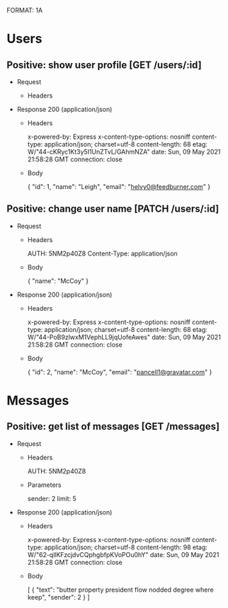 FORMAT: 1A

# Users 

## Positive: show user profile [GET /users/:id]

+ Request

    + Headers
        

+ Response 200 (application/json)
        
    + Headers
  
        x-powered-by: Express
        x-content-type-options: nosniff
        content-type: application/json; charset&#x3D;utf-8
        content-length: 68
        etag: W/&quot;44-cKRyc1Kt3y5I1UnZTvL/GAhmNZA&quot;
        date: Sun, 09 May 2021 21:58:28 GMT
        connection: close
        
    + Body
         
        {
            "id": 1,
            "name": "Leigh",
            "email": "helvy0@feedburner.com"
        }
        

## Positive: change user name [PATCH /users/:id]

+ Request

    + Headers
        
        AUTH: 5NM2p40Z8
        Content-Type: application/json
 
    + Body
        
        {
            "name": "McCoy"
        }

+ Response 200 (application/json)
        
    + Headers
  
        x-powered-by: Express
        x-content-type-options: nosniff
        content-type: application/json; charset&#x3D;utf-8
        content-length: 68
        etag: W/&quot;44-PoB9zlwxM1VephLL9jqUofeAwes&quot;
        date: Sun, 09 May 2021 21:58:28 GMT
        connection: close
        
    + Body
         
        {
            "id": 2,
            "name": "McCoy",
            "email": "pancell1@gravatar.com"
        }
        
# Messages 

## Positive: get list of messages [GET /messages]

+ Request

    + Headers
        
        AUTH: 5NM2p40Z8

    + Parameters
        
        sender: 2
        limit: 5

+ Response 200 (application/json)
        
    + Headers
  
        x-powered-by: Express
        x-content-type-options: nosniff
        content-type: application/json; charset&#x3D;utf-8
        content-length: 98
        etag: W/&quot;62-qllKFzcjdvCQphgbfpKVoPOu0hY&quot;
        date: Sun, 09 May 2021 21:58:28 GMT
        connection: close
        
    + Body
         
        [
            {
                "text": "butter property president flow nodded degree where keep",
                "sender": 2
            }
        ]
        

